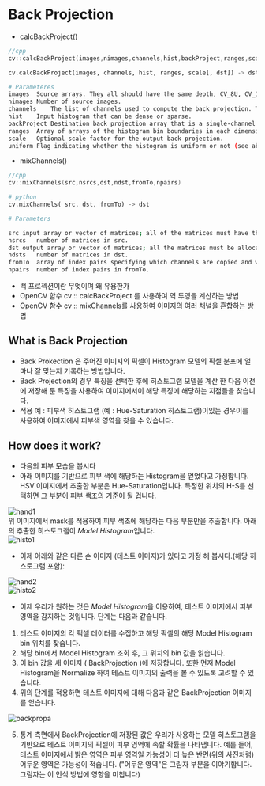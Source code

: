 # Back Projection
* calcBackProject()
```cpp
//cpp
cv::calcBackProject(images,nimages,channels,hist,backProject,ranges,scale=1, uniform=true)
```
```python
cv.calcBackProject(images, channels, hist, ranges, scale[, dst]) -> dst
```
```bash
# Parameteres
images	Source arrays. They all should have the same depth, CV_8U, CV_16U or CV_32F , and the same size. Each of them can have an arbitrary number of channels.
nimages	Number of source images.
channels	The list of channels used to compute the back projection. The number of channels must match the histogram dimensionality. The first array channels are numerated from 0 to images[0].channels()-1 , the second array channels are counted from images[0].channels() to images[0].channels() + images[1].channels()-1, and so on.
hist	Input histogram that can be dense or sparse.
backProject	Destination back projection array that is a single-channel array of the same size and depth as images[0] .
ranges	Array of arrays of the histogram bin boundaries in each dimension. See calcHist .
scale	Optional scale factor for the output back projection.
uniform	Flag indicating whether the histogram is uniform or not (see above).
```
* mixChannels()
```cpp
//cpp
cv::mixChannels(src,nsrcs,dst,ndst,fromTo,npairs)
```
```python
# python
cv.mixChannels(	src, dst, fromTo) -> dst
```
```bash
# Parameters

src	input array or vector of matrices; all of the matrices must have the same size and the same depth.
nsrcs	number of matrices in src.
dst	output array or vector of matrices; all the matrices must be allocated; their size and depth must be the same as in src[0].
ndsts	number of matrices in dst.
fromTo	array of index pairs specifying which channels are copied and where; fromTo[k*2] is a 0-based index of the input channel in src, fromTo[k*2+1] is an index of the output channel in dst; the continuous channel numbering is used: the first input image channels are indexed from 0 to src[0].channels()-1, the second input image channels are indexed from src[0].channels() to src[0].channels() + src[1].channels()-1, and so on, the same scheme is used for the output image channels; as a special case, when fromTo[k*2] is negative, the corresponding output channel is filled with zero .
npairs	number of index pairs in fromTo.

```

* 백 프로젝션이란 무엇이며 왜 유용한가
* OpenCV 함수 cv :: calcBackProject 를 사용하여 역 투영을 계산하는 방법
* OpenCV 함수 cv :: mixChannels를 사용하여 이미지의 여러 채널을 혼합하는 방법

## What is Back Projection
* Back Prokection 은 주어진 이미지의 픽셀이 Histogram 모델의 픽셀 분포에 얼마나 잘 맞는지 기록하는 방법입니다.
* Back Projection의 경우 특징을 선택한 후에 히스토그램 모델을 계산 한 다음 이전에 저장해 둔 특징을 사용하여 이미지에서이 해당 특징에 해당하는 지점들을 찾습니다.
* 적용 예 : 피부색 히스토그램 (예 : Hue-Saturation 히스토그램)이있는 경우이를 사용하여 이미지에서 피부색 영역을 찾을 수 있습니다.

## How does it work?
* 다음의 피부 모습을 봅시다
* 아래 이미지를 기반으로 피부 색에 해당하는 Histogram을 얻었다고 가정합니다. HSV 이미지에서 추출한 부분은 Hue-Saturation입니다. 특정한 위치의 H-S를 선택하면 그 부분이 피부 색조의 기준이 될 겁니다.   

![hand1](https://docs.opencv.org/3.4/Back_Projection_Theory0.jpg)   
위 이미지에서 mask를 적용하여 피부 색조에 해당하는 다음 부분만을 추출합니다. 아래의 추출한 히스토그램이 *Model Histogram*입니다.   
![histo1](https://docs.opencv.org/3.4/Back_Projection_Theory1.jpg)   

* 이제 아래와 같은 다른 손 이미지 (테스트 이미지)가 있다고 가정 해 봅시다.(해당 히스토그램 포함):

![hand2](https://docs.opencv.org/3.4/Back_Projection_Theory2.jpg)   
![histo2](https://docs.opencv.org/3.4/Back_Projection_Theory3.jpg)   

* 이제 우리가 원하는 것은 *Model Histogram*을 이용하여, 테스트 이미지에서 피부 영역을 감지하는 것입니다. 단계는 다음과 같습니다.
1. 테스트 이미지의 각 픽셀 데이터를 수집하고 해당 픽셀의 해당 Model Histogram bin 위치를 찾습니다.   
2. 해당 bin에서 Model Histogram 조회 후, 그 위치의 bin 값을 읽습니다.   
3. 이 bin 값을 새 이미지 ( BackProjection )에 저장합니다. 또한 먼저 Model Histogram을 Normalize 하여 테스트 이미지의 출력을 볼 수 있도록 고려할 수 있습니다.   
4. 위의 단계를 적용하면 테스트 이미지에 대해 다음과 같은 BackProjection 이미지를 얻습니다.   

![backpropa](https://docs.opencv.org/3.4/Back_Projection_Theory4.jpg)   

5. 통계 측면에서 BackProjection에 저장된 값은 우리가 사용하는 모델 히스토그램을 기반으로 테스트 이미지의 픽셀이 피부 영역에 속할 확률을 나타냅니다. 예를 들어, 테스트 이미지에서 밝은 영역은 피부 영역일 가능성이 더 높은 반면(위의 사진처럼) 어두운 영역은 가능성이 적습니다. ("어두운 영역"은 그림자 부분을 이야기합니다. 그림자는 이 인식 방법에 영향을 미칩니다)   
